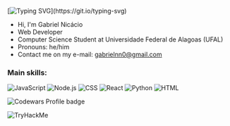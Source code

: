 [![Typing SVG](https://readme-typing-svg.herokuapp.com/?color=91c4ff&size=35&center=true&vCenter=true&width=1000&lines=Hello,+I'm+Gabriel+Nicácio;I'm+from+Brazil;Web+Developer;Game+Developer;Computer+Science+Student;)](https://git.io/typing-svg)

-  Hi, I'm Gabriel Nicácio
-  Web Developer
-  Computer Science Student at Universidade Federal de Alagoas (UFAL)
-  Pronouns: he/him
-  Contact me on my e-mail: gabrielnn0@gmail.com

### Main skills:

![JavaScript](https://img.shields.io/badge/-JavaScript-0D1117?style=for-the-badge&logo=javascript&labelColor=0D1117)
![Node.js](https://img.shields.io/badge/-Node.js-0D1117?style=for-the-badge&logo=nodedotjs&labelColor=0D1117)
![CSS](https://img.shields.io/badge/-CSS-0D1117?style=for-the-badge&logo=CSS3&logoColor=1572B6&labelColor=0D1117)
![React](https://img.shields.io/badge/-React-0D1117?style=for-the-badge&logo=react&labelColor=0D1117)
![Python](https://img.shields.io/badge/-Python-0D1117?style=for-the-badge&logo=python&labelColor=0D1117)
![HTML](https://img.shields.io/badge/-HTML-0D1117?style=for-the-badge&logo=HTML5&labelColor=0D1117)

![Codewars Profile badge](https://www.codewars.com/users/nic4cio/badges/large)

<img src="https://tryhackme-badges.s3.amazonaws.com/blacklotus.kn.png" alt="TryHackMe">
